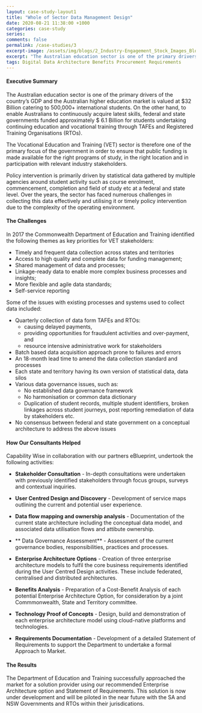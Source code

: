 ```yaml
---
layout: case-study-layout1
title: "Whole of Sector Data Management Design"
date: 2020-08-21 11:38:00 +1000
categories: case-study
series: 
comments: false
permalink: /case-studies/3
excerpt-image: /assets/img/blogs/2_Industry-Engagement_Stock_Images_Blog_Posts_BS_28AUG2020.jpg
excerpt: "The Australian education sector is one of the primary drivers of the country’s GDP and the Australian higher education market is valued at $32 Billion catering to 500,000+..."
tags: Digital Data Architecture Benefits Procurement Requirements
---
```


#### Executive Summary

The Australian education sector is one of the primary drivers of the country’s GDP and the Australian higher education market is valued at $32 Billion catering to 500,000+ international students. On the other hand, to enable Australians to continuously acquire latest skills, federal and state governments funded approximately $ 6.1 Billion for students undertaking continuing education and vocational training through TAFEs and Registered Training Organisations (RTOs).

The Vocational Education and Training (VET) sector is therefore one of the primary focus of the government in order to ensure that public funding is made available for the right programs of study, in the right location and in participation with relevant industry stakeholders. 

Policy intervention is primarily driven by statistical data gathered by multiple agencies around student activity such as course enrolment, commencement, completion and field of study etc at a federal and state level. Over the years, the sector has faced numerous challenges in collecting this data effectively and utilising it or timely policy intervention due to the complexity of the operating environment.



#### The Challenges
In 2017 the Commonwealth Department of Education and Training identified the following themes as key priorities for VET stakeholders: 
- Timely and frequent data collection across states and territories
- Access to high quality and complete data for funding management;
- Shared management of data and processes;
- Linkage-ready data to enable more complex business processes and insights;
- More flexible and agile data standards;
- Self-service reporting

Some of the issues with existing processes and systems used to collect data included: 
- Quarterly collection of data form TAFEs and RTOs:
  - causing delayed payments, 
  - providing opportunities for fraudulent activities and over-payment, and
  - resource intensive administrative work for stakeholders
- Batch based data acquisition approach prone to failures and errors
- An 18-month lead time to amend the data collection standard and processes
- Each state and territory having its own version of statistical data, data silos
- Various data governance issues, such as: 
  - No established data governance framework 
  - No harmonisation or common data dictionary
  - Duplication of student records, multiple student identifiers, broken linkages across student journeys, post reporting remediation of data by stakeholders etc.
- No consensus between federal and state government on a conceptual architecture to address the above issues

#### How Our Consultants Helped
Capability Wise in collaboration with our partners eBlueprint, undertook the following activities:

- **Stakeholder Consultation** - In-depth consultations were undertaken with previously identified stakeholders through focus groups, surveys and contextual inquiries.

- **User Centred Design and Discovery** - Development of service maps outlining the current and potential user experience.

- **Data flow mapping and ownership analysis** - Documentation of the current state architecture including the conceptual data model, and associated data utilisation flows and attibute ownership.

- ** Data Governance Assessment** - Assessment of the current governance bodies, responsibilities, practices and processes.

- **Enterprise Architecture Options** - Creation of three enterprise architecture models to fulfil the core business requirements identified during the User Centred Design activities.  These include federated, centralised and distributed architectures.

- **Benefits Analysis** - Preparation of a Cost-Benefit Analysis of each potential Enterprise Architecture Option, for consideration by a joint Commmonwealth, State and Territory committee.

- **Technology Proof of Concepts** - Design, build and demonstration of each enterprise architecture model using cloud-native platforms and technologies.

- **Requirements Documentation** - Development of a detailed Statement of Requirements to support the Department to undertake a formal Approach to Market. 


#### The Results
The Department of Education and Training successfully approached the market for a solution provider using our recommended Enterprise Architecture option and Statement of Requirements.  This solution is now under development and will be piloted in the near future with the SA and NSW Governments and RTOs within their jurisdications.
